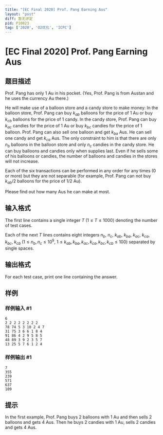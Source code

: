 ```yaml
---
title: "[EC Final 2020] Prof. Pang Earning Aus"
layout: "post"
diff: 暂无评定
pid: P10823
tag: ['2020', 'O2优化', 'ICPC']
---
```

# [EC Final 2020] Prof. Pang Earning Aus
## 题目描述

Prof. Pang has only $1$ Au in his pocket. (Yes, Prof. Pang is from Austan and he uses the currency Au there.)

He will make use of a balloon store and a candy store to make money: In the balloon store, Prof. Pang can buy $k_{ab}$ balloons for the price of $1$ Au or buy $k_{cb}$ balloons for the price of $1$ candy. In the candy store, Prof. Pang can buy $k_{ac}$ candies for the price of $1$ Au or buy $k_{bc}$ candies for the price of $1$ balloon. Prof. Pang can also sell one balloon and get $k_{ba}$ Aus. He can sell one candy and get $k_{ca}$ Aus. The only constraint to him is that there are only $n_b$ balloons in the balloon store and only $n_c$ candies in the candy store. He can buy balloons and candies only when supplies last. Even if he sells some of his balloons or candies, the number of balloons and candies in the stores will not increase.

Each of the six transactions can be performed in any order for any times ($0$ or more) but they are not separable (for example, Prof. Pang can not buy $k_{ab}/2$ balloons for the price of $1/2$ Au).

Please find out how many Aus he can make at most.
## 输入格式

The first line contains a single integer $T$ ($1\le T\le 1000$) denoting the number of test cases.

Each of the next $T$ lines contains eight integers $n_b$, $n_c$, $k_{ab}$, $k_{ba}$, $k_{ac}$, $k_{ca}$, $k_{bc}$, $k_{cb}$ ($1\le n_b, n_c\le 10^9$, $1\le k_{ab}, k_{ba}, k_{ac}, k_{ca}, k_{bc}, k_{cb}\le 100$) separated by single spaces.
## 输出格式

For each test case, print one line containing the answer.
## 样例

### 样例输入 #1
```
6
2 2 2 2 2 2 2 2
78 74 5 3 10 2 4 7
31 75 3 6 6 1 8 4
91 86 4 2 9 5 8 5
48 89 3 9 2 3 5 7
13 25 5 7 6 1 2 4
```
### 样例输出 #1
```
7
355
239
571
637
109
```
## 提示

In the first example, Prof. Pang buys $2$ balloons with $1$ Au and then sells $2$ balloons and gets $4$ Aus. Then he buys $2$ candies with $1$ Au, sells $2$ candies and gets $4$ Aus.

